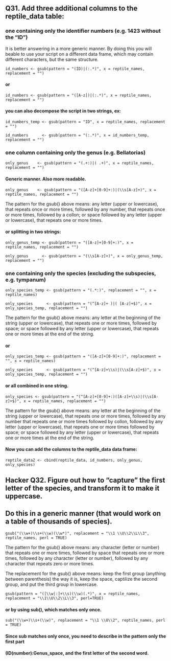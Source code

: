 ## Q31. Add three additional columns to the reptile_data table:

### one containing only the identifier numbers (e.g. 1423 without the “ID”)

It is better answering in a more generic manner. By doing this you will beable to
use your script on a different data frame, which may contain different characters,
but the same structure.
```
id_numbers <- gsub(pattern = "(ID)|(:.*)", x = reptile_names, replacement = "")
```
#### or

```
id_numbers <- gsub(pattern = "([A-z])|(:.*)", x = reptile_names, replacement = "")
```

#### you can also decompose the script in two strings, ex:
```
id_numbers_temp <- gsub(pattern = "ID", x = reptile_names, replacement = "")

id_numbers      <- gsub(pattern = "(:.*)", x = id_numbers_temp, replacement = "")
```

### one column containing only the genus (e.g. Bellatorias)
```
only_genus    <- gsub(pattern = "(.+:)|( .+)", x = reptile_names, replacement = "")
```

#### Generic manner. Also more readable.
```
only_genus    <- gsub(pattern = "([A-z]+[0-9]+:)|(\\s[A-z]+)", x = reptile_names, replacement = "")
```

The pattern  for the gsub() above means: any letter (upper or lowercase), that
repeats once or more times, followed by any number, that repeats once or more times,
followed by a collon; or space followed by any letter (upper or lowercase),
that repeats one or more times.

#### or splitting in two strings:
```
only_genus_temp <- gsub(pattern = "([A-z]+[0-9]+:)", x = reptile_names, replacement = "")

only_genus      <- gsub(pattern = "(\\s[A-z]+)", x = only_genus_temp, replacement = "")
```

### one containing only the species (excluding the subspecies, e.g. tympanum)
```
only_species_temp <- gsub(pattern = "(.*:)", replacement = "", x = reptile_names)

only_species      <- gsub(pattern = "(^[A-z]+ )|( [A-z]+$)", x = only_species_temp, replacement = "")
```
The pattern  for the gsub() above means: any letter at the beginning of the string
(upper or lowercase), that repeats one or more times, followed by space; or
space followed by any letter (upper or lowercase), that repeats one or more times
at the end of the string.

#### or
```
only_species_temp <- gsub(pattern = "([A-z]+[0-9]+:)", replacement = "", x = reptile_names)

only_species      <- gsub(pattern = "(^[A-z]+\\s)|(\\s[A-z]+$)", x = only_species_temp, replacement = "")
``` 

#### or all combined in one string.
```
only_species <- gsub(pattern = "(^[A-z]+[0-9]+:)([A-z]+\\s)|(\\s[A-z]+$)", x = reptile_names, replacement = "")
```

The pattern  for the gsub() above means: any letter at the beginning of the string
(upper or lowercase), that repeats one or more times, followed by any number that repeats
one or more times followed by collon, followed by any letter (upper or lowercase), that
repeats one or more times followed by space; or
space followed by any letter (upper or lowercase), that repeats one or more times
at the end of the string.

#### Now you can add the columns to the reptile_data data frame:
```
reptile_data2 <- cbind(reptile_data, id_numbers, only_genus, only_species)
```

## Hacker Q32. Figure out how to “capture” the first letter of the species, and transform it to make it uppercase.
## Do this in a generic manner (that would work on a table of thousands of species).
```
gsub("(\\w+)\\s+(\\w)(\\w*)", replacement = "\\1 \\U\\2\\L\\3", reptile_names, perl = TRUE)
```

The pattern  for the gsub() above means: any character (letter or number)
that repeats one or more times, followed by space that repeats one or more times,
followed by any character (letter or number), followed by any character that repeats
zero or more times.

The replacement for the gsub() above means: keep the first group (anything between parenthesis)
the way it is, keep the space, captilize the second group, and put the third group in lowercase.

```
gsub(pattern = "([\\w|:]+\\s)(\\w)(.*)", x = reptile_names, replacement = "\\1\\U\\2\\L\\3", perl=TRUE)
```

#### or by using sub(), which matches only once.
```
sub("(\\w+)\\s+(\\w)", replacement = "\\1 \\U\\2", reptile_names, perl = TRUE)
```

#### Since sub matches only once, you need to describe in the pattern only the first part
#### (ID(number):Genus_space, and the first letter of the second word.

